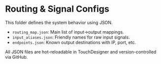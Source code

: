 # Routing & Signal Configs

This folder defines the system behavior using JSON.

- `routing_map.json`: Main list of input→output mappings.
- `input_aliases.json`: Friendly names for raw input signals.
- `endpoints.json`: Known output destinations with IP, port, etc.

All JSON files are hot-reloadable in TouchDesigner and version-controlled via GitHub.

<!-- Example configs live in `config/routing_map.json`, `config/input_aliases.json`, and `config/endpoints.json`. -->
